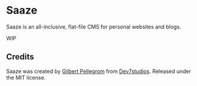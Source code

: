 # Saaze

Saaze is an all-inclusive, flat-file CMS for personal websites and blogs.

WIP

## Credits

Saaze was created by [Gilbert Pellegrom](https://gilbitron.me) from [Dev7studios](https://dev7studios.co). Released under the MIT license.
